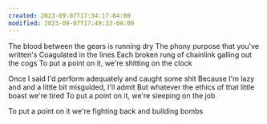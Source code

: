 ```yaml
---
created: 2023-09-07T17:34:17-04:00
modified: 2023-09-07T17:49:32-04:00
---
```


The blood between the gears is running dry
The phony purpose that you've written's Coagulated in the lines
Each broken rung of chainlink galling out the cogs
To put a point on it, we're shitting on the clock

Once I said I'd perform adequately and caught some shit
Because I'm lazy and and a little bit misguided, I'll admit
But whatever the ethics of that little boast we're tired
To put a point on it, we're sleeping on the job

To put a point on it we're fighting back and building bombs
